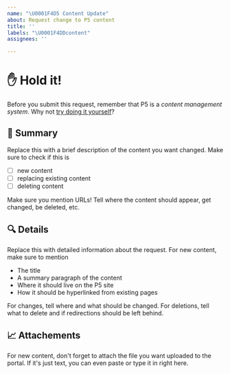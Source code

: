 ```yaml
---
name: "\U0001F4D5 Content Update"
about: Request change to P5 content
title: ''
labels: "\U0001F4DDcontent"
assignees: ''

---
```


# ✋ Hold it!

Before you submit this request, remember that P5 is a _content management system_. Why not [try doing it yourself](https://edrn.nci.nih.gov/login)?


## 📕 Summary

Replace this with a brief description of the content you want changed. Make sure to check if this is
- [ ] new content
- [ ] replacing existing content
- [ ] deleting content

Make sure you mention URLs! Tell where the content should appear, get changed, be deleted, etc.

## 🔍 Details

Replace this with detailed information about the request. For new content, make sure to mention
- The title
- A summary paragraph of the content
- Where it should live on the P5 site
- How it should be hyperlinked from existing pages

For changes, tell where and what should be changed. For deletions, tell what to delete and if redirections should be left behind.


## 📈 Attachements

For new content, don't forget to attach the file you want uploaded to the portal. If it's just text, you can even paste or type it in right here.
